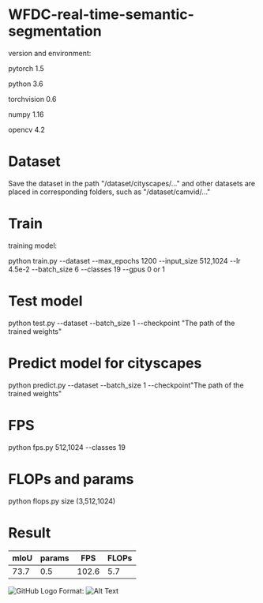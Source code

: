 # WFDC-real-time-semantic-segmentation
version and environment:

pytorch 1.5

python 3.6

torchvision 0.6

numpy 1.16

opencv 4.2
# Dataset

Save the dataset in the path "/dataset/cityscapes/..." and other datasets are placed in corresponding folders, such as "/dataset/camvid/..."
# Train
training model:

python train.py --dataset  --max_epochs 1200 --input_size 512,1024 --lr 4.5e-2 --batch_size 6 --classes 19 --gpus 0 or 1

# Test model
python test.py --dataset   --batch_size 1 --checkpoint "The path of the trained weights"

# Predict model for cityscapes
 python predict.py --dataset --batch_size 1 --checkpoint"The path of the trained weights"
 
# FPS 
python fps.py 512,1024 --classes 19
# FLOPs and params
python flops.py   size (3,512,1024)

# Result 
mIoU | params | FPS | FLOPs
---  | ------ | --- | -----
73.7 | 0.5 | 102.6 | 5.7

![GitHub Logo](/images/logo.png)
Format: ![Alt Text](url)
